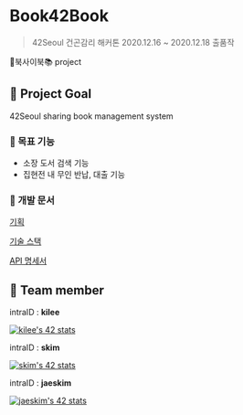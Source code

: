 # Book42Book
> 42Seoul 건곤감리 해커톤 2020.12.16 ~ 2020.12.18 출품작

📔북사이북📚 project
## 🔖 Project Goal
42Seoul sharing book management system

### 🚩 목표 기능
- 소장 도서 검색 기능
- 집현전 내 무인 반납, 대출 기능

### 📑 개발 문서

[기획](https://github.com/JaeSeoKim/book42book/wiki/%EA%B8%B0%ED%9A%8D)

[기술 스택](https://github.com/JaeSeoKim/book42book/wiki/%EA%B8%B0%EC%88%A0-%EC%8A%A4%ED%83%9D!)

[API 명세서](https://github.com/JaeSeoKim/book42book/wiki/API-%EB%AA%85%EC%84%B8%EC%84%9C)

## 🔖 Team member

intraID : **kilee**

[![kilee's 42 stats](https://badge42.herokuapp.com/api/stats/kilee?privacyEmail=true)](https://github.com/JaeSeoKim/badge42)

intraID : **skim**

[![skim's 42 stats](https://badge42.herokuapp.com/api/stats/skim?privacyEmail=true)](https://github.com/JaeSeoKim/badge42)

intraID : **jaeskim**

[![jaeskim's 42 stats](https://badge42.herokuapp.com/api/stats/jaeskim?privacyEmail=true)](https://github.com/JaeSeoKim/badge42)

